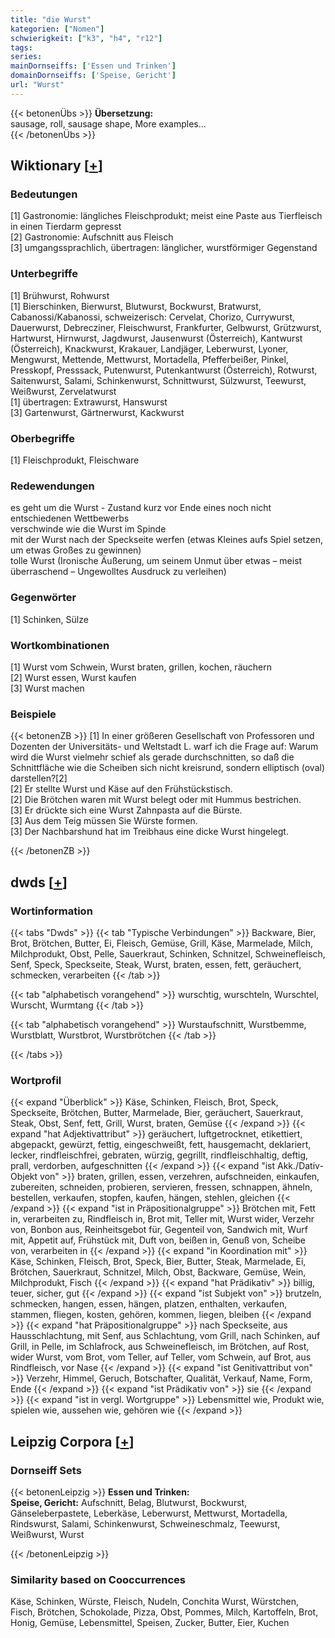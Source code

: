 ```yaml
---
title: "die Wurst"
kategorien: ["Nomen"]
schwierigkeit: ["k3", "h4", "r12"]
tags:
series:
mainDornseiffs: ['Essen und Trinken']
domainDornseiffs: ['Speise, Gericht']
url: "Wurst"
---
```


{{< betonenÜbs >}}
**Übersetzung:**  
sausage, roll, sausage shape, More examples...  
{{< /betonenÜbs >}}

## Wiktionary [[+](https://de.wiktionary.org/wiki/Wurst)]

### Bedeutungen
[1] Gastronomie: längliches Fleischprodukt; meist eine Paste aus Tierfleisch in einen Tierdarm gepresst  
[2] Gastronomie: Aufschnitt aus Fleisch  
[3] umgangssprachlich, übertragen: länglicher, wurstförmiger Gegenstand  

### Unterbegriffe
[1] Brühwurst, Rohwurst  
[1] Bierschinken, Bierwurst, Blutwurst, Bockwurst, Bratwurst, Cabanossi/Kabanossi, schweizerisch: Cervelat, Chorizo, Currywurst, Dauerwurst, Debrecziner, Fleischwurst, Frankfurter, Gelbwurst, Grützwurst, Hartwurst, Hirnwurst, Jagdwurst, Jausenwurst (Österreich), Kantwurst (Österreich), Knackwurst, Krakauer, Landjäger, Leberwurst, Lyoner, Mengwurst, Mettende, Mettwurst, Mortadella, Pfefferbeißer, Pinkel, Presskopf, Presssack, Putenwurst, Putenkantwurst (Österreich), Rotwurst, Saitenwurst, Salami, Schinkenwurst, Schnittwurst, Sülzwurst, Teewurst, Weißwurst, Zervelatwurst  
[1] übertragen: Extrawurst, Hanswurst  
[3] Gartenwurst, Gärtnerwurst, Kackwurst  

### Oberbegriffe
[1] Fleischprodukt, Fleischware  

### Redewendungen
es geht um die Wurst - Zustand kurz vor Ende eines noch nicht entschiedenen Wettbewerbs  
verschwinde wie die Wurst im Spinde  
mit der Wurst nach der Speckseite werfen (etwas Kleines aufs Spiel setzen, um etwas Großes zu gewinnen)  
tolle Wurst (Ironische Äußerung, um seinem Unmut über etwas – meist überraschend – Ungewolltes Ausdruck zu verleihen)  

### Gegenwörter
[1] Schinken, Sülze  

### Wortkombinationen
[1] Wurst vom Schwein, Wurst braten, grillen, kochen, räuchern  
[2] Wurst essen, Wurst kaufen  
[3] Wurst machen  

### Beispiele
{{< betonenZB >}}
[1] In einer größeren Gesellschaft von Professoren und Dozenten der Universitäts- und Weltstadt L. warf ich die Frage auf: Warum wird die Wurst vielmehr schief als gerade durchschnitten, so daß die Schnittfläche wie die Scheiben sich nicht kreisrund, sondern elliptisch (oval) darstellen?[2]  
[2] Er stellte Wurst und Käse auf den Frühstückstisch.  
[2] Die Brötchen waren mit Wurst belegt oder mit Hummus bestrichen.  
[3] Er drückte sich eine Wurst Zahnpasta auf die Bürste.  
[3] Aus dem Teig müssen Sie Würste formen.  
[3] Der Nachbarshund hat im Treibhaus eine dicke Wurst hingelegt.  

{{< /betonenZB >}}


## dwds [[+](https://www.dwds.de/wb/Wurst)]

### Wortinformation
{{< tabs "Dwds" >}}
{{< tab "Typische Verbindungen" >}}
Backware, Bier, Brot, Brötchen, Butter, Ei, Fleisch, Gemüse, Grill, Käse, Marmelade, Milch, Milchprodukt, Obst, Pelle, Sauerkraut, Schinken, Schnitzel, Schweinefleisch, Senf, Speck, Speckseite, Steak, Wurst, braten, essen, fett, geräuchert, schmecken, verarbeiten
{{< /tab >}}

{{< tab "alphabetisch vorangehend" >}}
wurschtig, wurschteln, Wurschtel, Wurscht, Wurmtang
{{< /tab >}}

{{< tab "alphabetisch vorangehend" >}}
Wurstaufschnitt, Wurstbemme, Wurstblatt, Wurstbrot, Wurstbrötchen
{{< /tab >}}

{{< /tabs >}}

### Wortprofil
{{< expand "Überblick" >}} Käse, Schinken, Fleisch, Brot, Speck, Speckseite, Brötchen, Butter, Marmelade, Bier, geräuchert, Sauerkraut, Steak, Obst, Senf, fett, Grill, Wurst, braten, Gemüse {{< /expand >}}
{{< expand "hat Adjektivattribut" >}} geräuchert, luftgetrocknet, etikettiert, abgepackt, gewürzt, fettig, eingeschweißt, fett, hausgemacht, deklariert, lecker, rindfleischfrei, gebraten, würzig, gegrillt, rindfleischhaltig, deftig, prall, verdorben, aufgeschnitten {{< /expand >}}
{{< expand "ist Akk./Dativ-Objekt von" >}} braten, grillen, essen, verzehren, aufschneiden, einkaufen, zubereiten, schneiden, probieren, servieren, fressen, schnappen, ähneln, bestellen, verkaufen, stopfen, kaufen, hängen, stehlen, gleichen {{< /expand >}}
{{< expand "ist in Präpositionalgruppe" >}} Brötchen mit, Fett in, verarbeiten zu, Rindfleisch in, Brot mit, Teller mit, Wurst wider, Verzehr von, Bonbon aus, Reinheitsgebot für, Gegenteil von, Sandwich mit, Wurf mit, Appetit auf, Frühstück mit, Duft von, beißen in, Genuß von, Scheibe von, verarbeiten in {{< /expand >}}
{{< expand "in Koordination mit" >}} Käse, Schinken, Fleisch, Brot, Speck, Bier, Butter, Steak, Marmelade, Ei, Brötchen, Sauerkraut, Schnitzel, Milch, Obst, Backware, Gemüse, Wein, Milchprodukt, Fisch {{< /expand >}}
{{< expand "hat Prädikativ" >}} billig, teuer, sicher, gut {{< /expand >}}
{{< expand "ist Subjekt von" >}} brutzeln, schmecken, hangen, essen, hängen, platzen, enthalten, verkaufen, stammen, fliegen, kosten, gehören, kommen, liegen, bleiben {{< /expand >}}
{{< expand "hat Präpositionalgruppe" >}} nach Speckseite, aus Hausschlachtung, mit Senf, aus Schlachtung, vom Grill, nach Schinken, auf Grill, in Pelle, im Schlafrock, aus Schweinefleisch, im Brötchen, auf Rost, wider Wurst, vom Brot, vom Teller, auf Teller, vom Schwein, auf Brot, aus Rindfleisch, vor Nase {{< /expand >}}
{{< expand "ist Genitivattribut von" >}} Verzehr, Himmel, Geruch, Botschafter, Qualität, Verkauf, Name, Form, Ende {{< /expand >}}
{{< expand "ist Prädikativ von" >}} sie {{< /expand >}}
{{< expand "ist in vergl. Wortgruppe" >}} Lebensmittel wie, Produkt wie, spielen wie, aussehen wie, gehören wie {{< /expand >}}

## Leipzig Corpora [[+](https://corpora.uni-leipzig.de/en/res?word=Wurst&corpusId=deu_newscrawl-public_2018)]

### Dornseiff Sets
{{< betonenLeipzig >}}
**Essen und Trinken:**  
**Speise, Gericht:** Aufschnitt, Belag, Blutwurst, Bockwurst, Gänseleberpastete, Leberkäse, Leberwurst, Mettwurst, Mortadella, Rindswurst, Salami, Schinkenwurst, Schweineschmalz, Teewurst, Weißwurst, Wurst  

{{< /betonenLeipzig >}}

### Similarity based on Cooccurrences
Käse, Schinken, Würste, Fleisch, Nudeln, Conchita Wurst, Würstchen, Fisch, Brötchen, Schokolade, Pizza, Obst, Pommes, Milch, Kartoffeln, Brot, Honig, Gemüse, Lebensmittel, Speisen, Zucker, Butter, Eier, Kuchen

